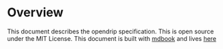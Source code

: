 # Overview

This document describes the opendrip specification. This is open source under the MIT License. This document is built with [mdbook](https://github.com/rust-lang/mdBook) and lives [here](https://github.com/cameronfyfe/opendrip/tree/main/spec)
